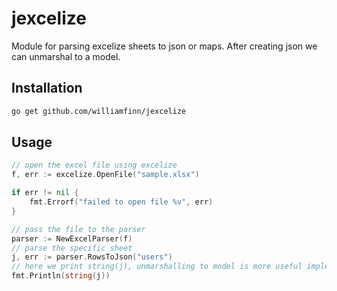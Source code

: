 # jexcelize

Module for parsing excelize sheets to json or maps. After creating json we can unmarshal to a model.

## Installation

```bash
go get github.com/williamfinn/jexcelize
```

## Usage

```go
// open the excel file using excelize
f, err := excelize.OpenFile("sample.xlsx")

if err != nil {
	fmt.Errorf("failed to open file %v", err)
}

// pass the file to the parser
parser := NewExcelParser(f)
// parse the specific sheet
j, err := parser.RowsToJson("users")
// here we print string(j), unmarshalling to model is more useful implementation
fmt.Println(string(j))
```